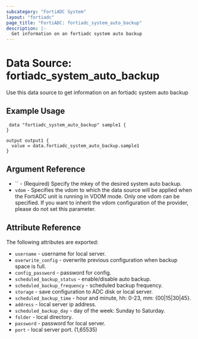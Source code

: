 ```yaml
---
subcategory: "FortiADC System"
layout: "fortiadc"
page_title: "FortiADC: fortiadc_system_auto_backup"
description: |-
  Get information on an fortiadc system auto backup
---
```


# Data Source: fortiadc_system_auto_backup
Use this data source to get information on an fortiadc system auto backup

## Example Usage

```hcl
 data "fortiadc_system_auto_backup" sample1 {
}

output output1 {
  value = data.fortiadc_system_auto_backup.sample1
}
```

## Argument Reference
* `` - (Required) Specify the mkey of the desired  system auto backup.
* `vdom` - Specifies the vdom to which the data source will be applied when the FortiADC unit is running in VDOM mode. Only one vdom can be specified. If you want to inherit the vdom configuration of the provider, please do not set this parameter.


## Attribute Reference

The following attributes are exported:

* `username` - username for local server. 
* `overwrite_config` - overwrite previous configuration when backup space is full. 
* `config_password` - password for config. 
* `scheduled_backup_status` - enable/disable auto backup. 
* `scheduled_backup_frequency` - scheduled backup frequency. 
* `storage` - save configuration to ADC disk or local server. 
* `scheduled_backup_time` - hour and minute, hh: 0-23, mm: {00|15|30|45}. 
* `address` - local server ip address. 
* `scheduled_backup_day` - day of the week: Sunday to Saturday. 
* `folder` - local directory. 
* `password` - password for local server. 
* `port` - local server port. (1,65535)

